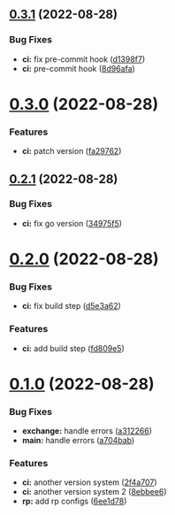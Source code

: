 ## [0.3.1](https://github.com/shprota/eisen/compare/v0.3.0...v0.3.1) (2022-08-28)


### Bug Fixes

* **ci:** fix pre-commit hook ([d1398f7](https://github.com/shprota/eisen/commit/d1398f7aff779ed4d70393e174e0faa31c21afb6))
* **ci:** pre-commit hook ([8d96afa](https://github.com/shprota/eisen/commit/8d96afab8c1d03900b8cabdf161d37ee414128f2))



# [0.3.0](https://github.com/shprota/eisen/compare/v0.2.1...v0.3.0) (2022-08-28)


### Features

* **ci:** patch version ([fa29762](https://github.com/shprota/eisen/commit/fa29762aedade0943d630d9d2dad6a4175d19cd1))



## [0.2.1](https://github.com/shprota/eisen/compare/v0.2.0...v0.2.1) (2022-08-28)


### Bug Fixes

* **ci:** fix go version ([34975f5](https://github.com/shprota/eisen/commit/34975f5e4a8f7d8c7cd8fe7b2fe7ae638ada6a62))



# [0.2.0](https://github.com/shprota/eisen/compare/v0.1.0...v0.2.0) (2022-08-28)


### Bug Fixes

* **ci:** fix build step ([d5e3a62](https://github.com/shprota/eisen/commit/d5e3a625936e58f313df4817706bcdfd0aa6f812))


### Features

* **ci:** add build step ([fd809e5](https://github.com/shprota/eisen/commit/fd809e51296025a5a3e8af5a6770bd1479986cef))



# [0.1.0](https://github.com/shprota/eisen/compare/v1.0.0...v0.1.0) (2022-08-28)


### Bug Fixes

* **exchange:** handle errors ([a312266](https://github.com/shprota/eisen/commit/a312266106ec22151cbc29f2dfb7e38344e77a1a))
* **main:** handle errors ([a704bab](https://github.com/shprota/eisen/commit/a704bab6ce0817186b52267d9f09b19399dbb9dd))


### Features

* **ci:** another version system ([2f4a707](https://github.com/shprota/eisen/commit/2f4a7070bfbf5213ed008d58394b3720bd599805))
* **ci:** another version system 2 ([8ebbee6](https://github.com/shprota/eisen/commit/8ebbee60efe92663f9712cf2ac3f4c129932bc5e))
* **rp:** add rp configs ([6ee1d78](https://github.com/shprota/eisen/commit/6ee1d784e72b439cd31e0c52d5b7dd925c546430))



